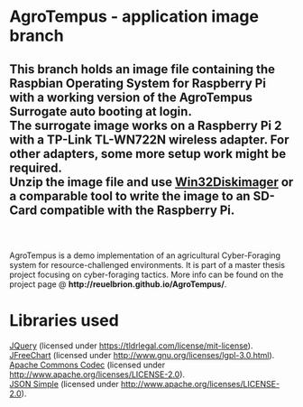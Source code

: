 # AgroTempus - application image branch

This branch holds an image file containing the Raspbian Operating System for Raspberry Pi with a working version of the AgroTempus Surrogate auto booting at login. <br>
The surrogate image works on a Raspberry Pi 2 with a TP-Link TL-WN722N 
wireless adapter. For other adapters, some more setup work might be required. <br>
Unzip the image file and use <a href="http://sourceforge.net/projects/win32diskimager/">Win32Diskimager</a> or a comparable tool to write the image to an SD-Card compatible with the Raspberry Pi.
<br><br>
-----------------------------------------------------------------------------------------------------
<br>
AgroTempus is a demo implementation of an agricultural Cyber-Foraging system for resource-challenged environments. 
It is part of a master thesis project focusing on cyber-foraging tactics. More info can be found on the project page @ 
<b>http://reuelbrion.github.io/AgroTempus/</b>.

# Libraries used

<a href="https://jquery.org/">JQuery</a> (licensed under https://tldrlegal.com/license/mit-license). <br>
<a href="http://www.jfree.org/">JFreeChart</a> (licensed under http://www.gnu.org/licenses/lgpl-3.0.html). <br>
<a href="https://commons.apache.org/">Apache Commons Codec</a> (licensed under http://www.apache.org/licenses/LICENSE-2.0). <br>
<a href="https://code.google.com/p/json-simple/">JSON Simple</a> (licensed under http://www.apache.org/licenses/LICENSE-2.0). <br>
